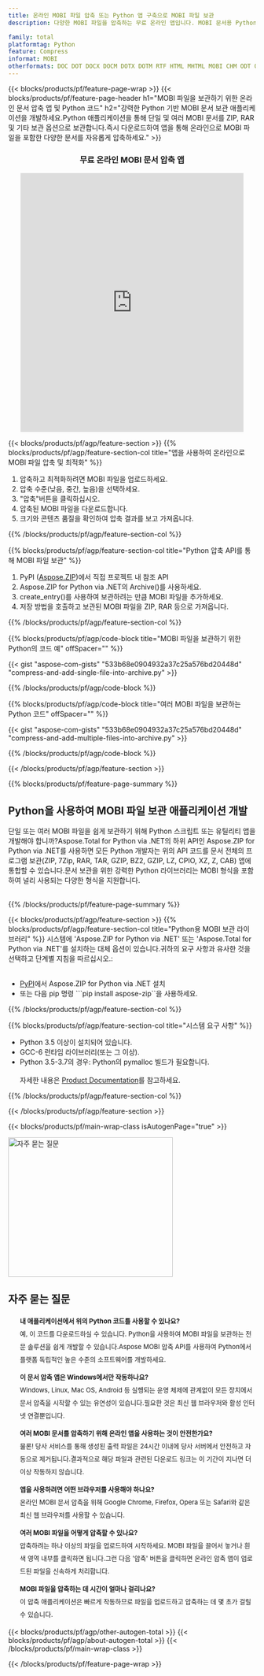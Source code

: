 ```yaml
---
title: 온라인 MOBI 파일 압축 또는 Python 앱 구축으로 MOBI 파일 보관
description: 다양한 MOBI 파일을 압축하는 무료 온라인 앱입니다. MOBI 문서용 Python 보관 라이브러리 코드입니다.

family: total
platformtag: Python
feature: Compress
informat: MOBI
otherformats: DOC DOT DOCX DOCM DOTX DOTM RTF HTML MHTML MOBI CHM ODT OTT TXT MD PDF EPUB CGM TEX MHT PCL PS SVG XML XPS XSLFO XLS XLSX XLSB XLSM XLT XLTX XLTM CSV TSV TXT ODS SXC FODS PPT POL PPS PPTX POTX PPSX PPTM PPSM POTM ODP OTP BMP GIF DICOM DJVU DNG EMF JPEG JPG ODG PNG APNG TIFF DIB EPS WEBP WMF CDR CMX EMZ WMZ TGA SVGZ
---
```

{{< blocks/products/pf/feature-page-wrap >}}
{{< blocks/products/pf/feature-page-header h1="MOBI 파일을 보관하기 위한 온라인 문서 압축 앱 및 Python 코드" h2="강력한 Python 기반 MOBI 문서 보관 애플리케이션을 개발하세요.Python 애플리케이션을 통해 단일 및 여러 MOBI 문서를 ZIP, RAR 및 기타 보관 옵션으로 보관합니다.즉시 다운로드하여 앱을 통해 온라인으로 MOBI 파일을 포함한 다양한 문서를 자유롭게 압축하세요." >}}


<div class="container-fluid agp-content bg-white aboutfile box-1 vh100 section nopbtm">
<div class=container>
<div class=row>
<div class="demobox tc col-md-12 padding-0" align="center">

<h3>무료 온라인 MOBI 문서 압축 앱</h3>

<iframe style="border: none; height: 526px;" scrolling="no" src="https://products.aspose.app/total/compress/embed&h1&h2" id="child-iframe" width="90%"></iframe>

</div></div>
</div></div>

{{< blocks/products/pf/agp/feature-section >}}
{{% blocks/products/pf/agp/feature-section-col title="앱을 사용하여 온라인으로 MOBI 파일 압축 및 최적화" %}}

1. 압축하고 최적화하려면 MOBI 파일을 업로드하세요.
1. 압축 수준(낮음, 중간, 높음)을 선택하세요.
1. "압축"버튼을 클릭하십시오.
1. 압축된 MOBI 파일을 다운로드합니다.
1. 크기와 콘텐츠 품질을 확인하여 압축 결과를 보고 가져옵니다.

{{% /blocks/products/pf/agp/feature-section-col %}}

{{% blocks/products/pf/agp/feature-section-col title="Python 압축 API를 통해 MOBI 파일 보관" %}}

1. PyPI ([Aspose.ZIP](https://pypi.org/project/aspose-zip/))에서 직접 프로젝트 내 참조 API
1. Aspose.ZIP for Python via .NET의 Archive()를 사용하세요.
1. create_entry()를 사용하여 보관하려는 만큼 MOBI 파일을 추가하세요.
1. 저장 방법을 호출하고 보관된 MOBI 파일을 ZIP, RAR 등으로 가져옵니다.

{{% /blocks/products/pf/agp/feature-section-col %}}

{{% blocks/products/pf/agp/code-block title="MOBI 파일을 보관하기 위한 Python의 코드 예" offSpacer="" %}}

{{< gist "aspose-com-gists" "533b68e0904932a37c25a576bd20448d" "compress-and-add-single-file-into-archive.py" >}}

{{% /blocks/products/pf/agp/code-block %}}

{{% blocks/products/pf/agp/code-block title="여러 MOBI 파일을 보관하는 Python 코드" offSpacer="" %}}

{{< gist "aspose-com-gists" "533b68e0904932a37c25a576bd20448d" "compress-and-add-multiple-files-into-archive.py" >}}

{{% /blocks/products/pf/agp/code-block %}}

{{< /blocks/products/pf/agp/feature-section >}}

{{% blocks/products/pf/feature-page-summary %}}


<h2>Python을 사용하여 MOBI 파일 보관 애플리케이션 개발</h2>

단일 또는 여러 MOBI 파일을 쉽게 보관하기 위해 Python 스크립트 또는 유틸리티 앱을 개발해야 합니까?Aspose.Total for Python via .NET의 하위 API인 Aspose.ZIP for Python via .NET를 사용하면 모든 Python 개발자는 위의 API 코드를 문서 전체의 프로그램 보관(ZIP, 7Zip, RAR, TAR, GZIP, BZ2, GZIP, LZ, CPIO, XZ, Z, CAB) 앱에 통합할 수 있습니다.문서 보관을 위한 강력한 Python 라이브러리는 MOBI 형식을 포함하여 널리 사용되는 다양한 형식을 지원합니다.<br /><br />

{{% /blocks/products/pf/feature-page-summary %}}

{{< blocks/products/pf/agp/feature-section >}}
{{% blocks/products/pf/agp/feature-section-col title="Python용 MOBI 보관 라이브러리" %}}
시스템에 'Aspose.ZIP for Python via .NET' 또는 'Aspose.Total for Python via .NET'를 설치하는 대체 옵션이 있습니다.귀하의 요구 사항과 유사한 것을 선택하고 단계별 지침을 따르십시오.:<br /><br />

- [PyPI](https://pypi.org/project/aspose-zip/)에서 Aspose.ZIP for Python via .NET 설치
- 또는 다음 pip 명령 ```pip install aspose-zip``을 사용하세요.

{{% /blocks/products/pf/agp/feature-section-col %}}

{{% blocks/products/pf/agp/feature-section-col title="시스템 요구 사항" %}}

- Python 3.5 이상이 설치되어 있습니다.
- GCC-6 런타임 라이브러리(또는 그 이상).
- Python 3.5-3.7의 경우: Python의 pymalloc 빌드가 필요합니다.
<br /><br />
자세한 내용은 [Product Documentation](https://docs.aspose.com/zip/python-net/system-requirements/)를 참고하세요.

{{% /blocks/products/pf/agp/feature-section-col %}}

{{< /blocks/products/pf/agp/feature-section >}}

{{< blocks/products/pf/main-wrap-class isAutogenPage="true" >}}

<style>.howtolist li{margin-right: 0!important;line-height: 26px;position: relative;margin-bottom: 10px;font-size: 13px;list-style-type: none;}</style>
<div class="col-md-12 tl bg-gray-dark howtolist section">
  <a class="anchor" name="faqpage"></a>
  <div class="container tl dflex" itemscope="" itemtype="https://schema.org/FAQPage">
      <div class="col-md-4 howtosectiongfx">
          <img class="social-panel-hide-on-mobile" src="https://www.groupdocs.cloud/templates/brand/images/groupdocs/conversion/groupdocs_conversion-brand.png" alt="자주 묻는 질문" width="335" height="283">
      </div>
      <div class="howtosection col-md-8">
          <div>
              <h2>자주 묻는 질문</h2>
               <ul>
                  <li itemscope="" itemprop="mainEntity" itemtype="https://schema.org/Question">
                      <div>
                          <span itemprop="name"><b>내 애플리케이션에서 위의 Python 코드를 사용할 수 있나요?</b></span>
                      </div>
                      <div itemscope="" itemprop="acceptedAnswer" itemtype="https://schema.org/Answer">
                          <span itemprop="text">예, 이 코드를 다운로드하실 수 있습니다. Python을 사용하여 MOBI 파일을 보관하는 전문 솔루션을 쉽게 개발할 수 있습니다.Aspose MOBI 압축 API를 사용하여 Python에서 플랫폼 독립적인 높은 수준의 소프트웨어를 개발하세요.</span>
                      </div>
                  </li>
                  <li itemscope="" itemprop="mainEntity" itemtype="https://schema.org/Question">
                      <div>
                          <span itemprop="name"><b>이 문서 압축 앱은 Windows에서만 작동하나요?</b></span>
                      </div>
                      <div itemscope="" itemprop="acceptedAnswer" itemtype="https://schema.org/Answer">
                          <span itemprop="text">Windows, Linux, Mac OS, Android 등 실행되는 운영 체제에 관계없이 모든 장치에서 문서 압축을 시작할 수 있는 유연성이 있습니다.필요한 것은 최신 웹 브라우저와 활성 인터넷 연결뿐입니다.</span>
                      </div>
                  </li>
                  <li itemscope="" itemprop="mainEntity" itemtype="https://schema.org/Question">
                      <div>
                          <span itemprop="name"><b>여러 MOBI 문서를 압축하기 위해 온라인 앱을 사용하는 것이 안전한가요?</b></span>
                      </div>
                      <div itemscope="" itemprop="acceptedAnswer" itemtype="https://schema.org/Answer">
                          <span itemprop="text">물론! 당사 서비스를 통해 생성된 출력 파일은 24시간 이내에 당사 서버에서 안전하고 자동으로 제거됩니다.결과적으로 해당 파일과 관련된 다운로드 링크는 이 기간이 지나면 더 이상 작동하지 않습니다.</span>
                      </div>
                  </li>                 
                  <li itemscope="" itemprop="mainEntity" itemtype="https://schema.org/Question">
                      <div>
                          <span itemprop="name"><b>앱을 사용하려면 어떤 브라우저를 사용해야 하나요?</b></span>
                      </div>
                      <div itemscope="" itemprop="acceptedAnswer" itemtype="https://schema.org/Answer">
                          <span itemprop="text">온라인 MOBI 문서 압축을 위해 Google Chrome, Firefox, Opera 또는 Safari와 같은 최신 웹 브라우저를 사용할 수 있습니다.</span>
                      </div>
                  </li>
 		  <li itemscope="" itemprop="mainEntity" itemtype="https://schema.org/Question">
                      <div>
                          <span itemprop="name"><b>여러 MOBI 파일을 어떻게 압축할 수 있나요?</b></span>
                      </div>
                      <div itemscope="" itemprop="acceptedAnswer" itemtype="https://schema.org/Answer">
                          <span itemprop="text">압축하려는 하나 이상의 파일을 업로드하여 시작하세요. MOBI 파일을 끌어서 놓거나 흰색 영역 내부를 클릭하면 됩니다.그런 다음 '압축' 버튼을 클릭하면 온라인 압축 앱이 업로드된 파일을 신속하게 처리합니다.</span>
                      </div>
                  </li>
 		  <li itemscope="" itemprop="mainEntity" itemtype="https://schema.org/Question">
                      <div>
                          <span itemprop="name"><b>MOBI 파일을 압축하는 데 시간이 얼마나 걸리나요?</b></span>
                      </div>
                      <div itemscope="" itemprop="acceptedAnswer" itemtype="https://schema.org/Answer">
                          <span itemprop="text">이 압축 애플리케이션은 빠르게 작동하므로 파일을 업로드하고 압축하는 데 몇 초가 걸릴 수 있습니다.</span>
                      </div>
                  </li>
              </ul>
          </div>
      </div>
  </div>

{{< blocks/products/pf/agp/other-autogen-total >}}
{{< blocks/products/pf/agp/about-autogen-total >}}
{{< /blocks/products/pf/main-wrap-class >}}

{{< /blocks/products/pf/feature-page-wrap >}}